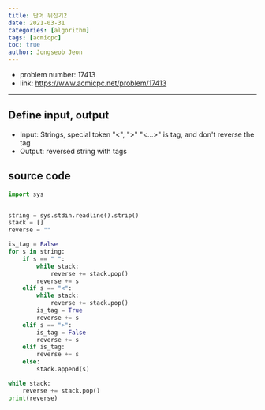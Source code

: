 ```yaml
---
title: 단어 뒤집기2
date: 2021-03-31
categories: [algorithm]
tags: [acmicpc]
toc: true
author: Jongseob Jeon
---
```



- problem number: 17413
- link: https://www.acmicpc.net/problem/17413  

---

## Define input, output
- Input: Strings, special token "<", ">" "<...>" is tag, and don't reverse the tag
- Output: reversed string with tags


## source code 
```python
import sys


string = sys.stdin.readline().strip()
stack = []
reverse = ""

is_tag = False
for s in string:
    if s == " ":
        while stack:
            reverse += stack.pop()
        reverse += s
    elif s == "<":
        while stack:
            reverse += stack.pop()
        is_tag = True
        reverse += s
    elif s == ">":
        is_tag = False
        reverse += s
    elif is_tag:
        reverse += s
    else:
        stack.append(s)

while stack:
    reverse += stack.pop()
print(reverse)
```
